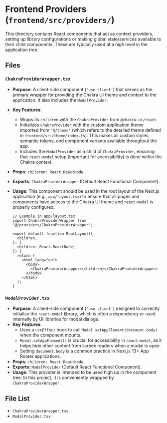 # Frontend Providers (`frontend/src/providers/`)

This directory contains React components that act as context providers, setting up library configurations or making global state/services available to their child components. These are typically used at a high level in the application tree.

## Files

### `ChakraProviderWrapper.tsx`

- **Purpose**: A client-side component (`'use client'`) that serves as the primary wrapper for providing the Chakra UI theme and context to the application. It also includes the `ModalProvider`.
- **Key Features**:
  - Wraps its `children` with the `ChakraProvider` from `@chakra-ui/react`.
  - Initializes `ChakraProvider` with the custom application theme imported from `'@/theme'` (which refers to the detailed theme defined in `frontend/src/theme/index.ts`). This makes all custom styles, semantic tokens, and component variants available throughout the app.
  - Includes the `ModalProvider` as a child of `ChakraProvider`, ensuring that `react-modal` setup (important for accessibility) is done within the Chakra context.
- **Props**: `children: React.ReactNode`.
- **Exports**: `ChakraProviderWrapper` (Default React Functional Component).
- **Usage**: This component should be used in the root layout of the Next.js application (e.g., `app/layout.tsx`) to ensure that all pages and components have access to the Chakra UI theme and `react-modal` is properly configured.

  ```tsx
  // Example in app/layout.tsx
  import ChakraProviderWrapper from "@/providers/ChakraProviderWrapper";

  export default function RootLayout({
    children,
  }: {
    children: React.ReactNode;
  }) {
    return (
      <html lang="en">
        <body>
          <ChakraProviderWrapper>{children}</ChakraProviderWrapper>
        </body>
      </html>
    );
  }
  ```

### `ModalProvider.tsx`

- **Purpose**: A client-side component (`'use client'`) designed to correctly initialize the `react-modal` library, which is often a dependency or used internally by UI libraries for modal dialogs.
- **Key Features**:
  - Uses a `useEffect` hook to call `Modal.setAppElement(document.body)` when the component mounts.
  - `Modal.setAppElement()` is crucial for accessibility in `react-modal`, as it helps hide other content from screen readers when a modal is open.
  - Setting `document.body` is a common practice in Next.js 13+ App Router applications.
- **Props**: `children: React.ReactNode`.
- **Exports**: `ModalProvider` (Default React Functional Component).
- **Usage**: This provider is intended to be used high up in the component tree. In this project, it is conveniently wrapped by `ChakraProviderWrapper`.

<!-- File List Start -->
## File List

- `ChakraProviderWrapper.tsx`
- `ModalProvider.tsx`

<!-- File List End -->
